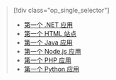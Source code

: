 > [!div class="op_single_selector"]
> * [第一个 .NET 应用](../articles/app-service-web/app-service-web-get-started-dotnet.md)
> * [第一个 HTML 站点](../articles/app-service-web/app-service-web-get-started-html.md)
> * [第一个 Java 应用](../articles/app-service-web/app-service-web-get-started-java.md)
> * [第一个 Node.js 应用](../articles/app-service-web/app-service-web-get-started-nodejs.md)
> * [第一个 PHP 应用](../articles/app-service-web/app-service-web-get-started-php.md)
> * [第一个 Python 应用](../articles/app-service-web/app-service-web-get-started-python.md)
